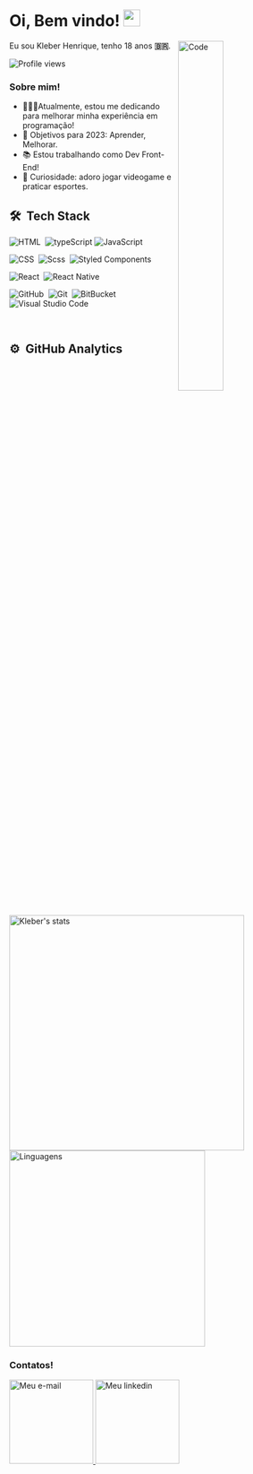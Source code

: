 # Oi, Bem vindo! <img src="https://raw.githubusercontent.com/kaueMarques/kaueMarques/master/hi.gif" width="30px">

<img align="right" width="40%" src="https://cdn.dribbble.com/users/1292677/screenshots/6139167/media/fcf7fd0c619bb87706533079240915f3.gif" alt="Code" />

<p>
  Eu sou Kleber Henrique, tenho 18 anos
  <b>🇧🇷</b>.
</p>
<p align="left"> <img src="https://komarev.com/ghpvc/?username=kleubinho&color=yellow" alt="Profile views" /> </p>


### Sobre mim!

- 👨🏻‍💻Atualmente, estou me dedicando para melhorar minha experiência em programação!
- 🚀 Objetivos para 2023: Aprender, Melhorar.
- 📚 Estou trabalhando como Dev Front-End! 
- 👾 Curiosidade: adoro jogar videogame e praticar esportes.

## 🛠 &nbsp;Tech Stack

![HTML](https://img.shields.io/badge/-HTML-05122A?style=flat&logo=HTML5)&nbsp;
![typeScript](https://img.shields.io/badge/-TypeScript-05122A?style=flat&logo=TypeScript)
![JavaScript](https://img.shields.io/badge/-JavaScript-05122A?style=flat&logo=javascript)&nbsp;

![CSS](https://img.shields.io/badge/-CSS-05122A?style=flat&logo=CSS3&logoColor=1572B6)&nbsp;
![Scss](https://img.shields.io/badge/-Scss-05122A?style=flat&logo=sass)&nbsp;
![Styled Components](https://img.shields.io/badge/-StyledComponents-05122A?style=flat&logo=styledComponents)&nbsp;

![React](https://img.shields.io/badge/-React-05122A?style=flat&logo=react&)&nbsp;
![React Native](https://img.shields.io/badge/-React%20Native-05122A?style=flat&logo=react&logoColor=4169E1)&nbsp;


![GitHub](https://img.shields.io/badge/-Github-05122A?style=flat&logo=github&nbsp)&nbsp;
![Git](https://img.shields.io/badge/-Git-05122A?style=flat&logo=git)&nbsp;
![BitBucket](https://img.shields.io/badge/-Bitbucket-05122A?style=flat&logo=bitbucket&nbsp)&nbsp;
![Visual Studio Code](https://img.shields.io/badge/-Visual%20Studio%20Code-05122A?style=flat&logo=visual-studio-code&logoColor=007ACC)&nbsp;




<br>

## ⚙️ &nbsp;GitHub Analytics
<p align="left">
<img width="420" src="https://github-readme-stats.vercel.app/api?username=kleubinho&show_icons=true&theme" alt="Kleber's stats"/>
<img width="350" src="https://github-readme-stats.vercel.app/api/top-langs/?username=kleubinho&layout=compact&theme" alt="Linguagens"/>
</p>


### Contatos!

</a>

<a href="mailto:felix_kleber@yahoo.com.br">
  <img alt="Meu e-mail" width="150px"src="https://img.shields.io/badge/-Kleber%20Henrique-05122A?style=flat&logo=yahoo" />
</a>
<a href="https://www.linkedin.com/in/kleber-henrique-2b170b213/">
  <img alt="Meu linkedin" width="150px" src="https://img.shields.io/badge/-Kleber%20Henrique-05122A?style=flat&logo=linkedin" />
</a>



